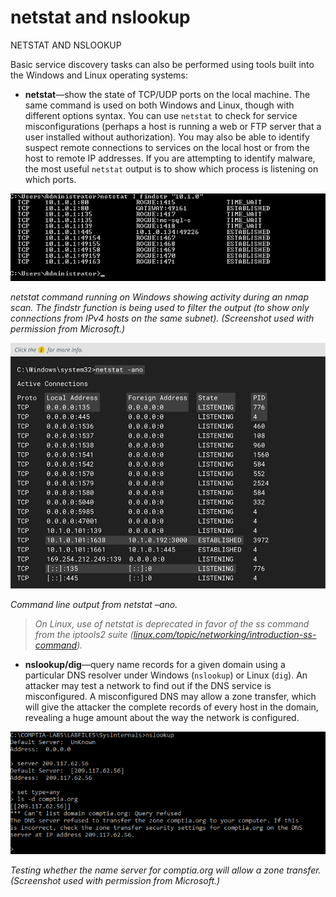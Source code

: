 # netstat and nslookup

NETSTAT AND NSLOOKUP

Basic service discovery tasks can also be performed using tools built into the Windows and Linux operating systems:

-   **netstat**—show the state of TCP/UDP ports on the local machine. The same command is used on both Windows and Linux, though with different options syntax. You can use `netstat` to check for service misconfigurations (perhaps a host is running a web or FTP server that a user installed without authorization). You may also be able to identify suspect remote connections to services on the local host or from the host to remote IP addresses. If you are attempting to identify malware, the most useful `netstat` output is to show which process is listening on which ports.

![](./img/netstat.png)

_netstat command running on Windows showing activity during an nmap scan. The findstr function is being used to filter the output (to show only connections from IPv4 hosts on the same subnet). (Screenshot used with permission from Microsoft.)_

![](./img/netstat1.jpg)

_Command line output from netstat –ano._

> _On Linux, use of netstat is deprecated in favor of the ss command from the iptools2 suite ([linux.com/topic/networking/introduction-ss-command](https://course.adinusa.id/sections/netstat-and-nslookup))._

-   **nslookup/dig**—query name records for a given domain using a particular DNS resolver under Windows (`nslookup`) or Linux (`dig`). An attacker may test a network to find out if the DNS service is misconfigured. A misconfigured DNS may allow a zone transfer, which will give the attacker the complete records of every host in the domain, revealing a huge amount about the way the network is configured.

![](./img/netstat2.png)

_Testing whether the name server for comptia.org will allow a zone transfer. (Screenshot used with permission from Microsoft.)_